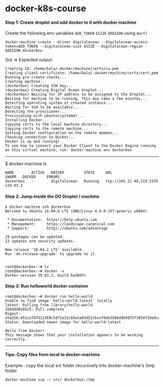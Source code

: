 # docker-k8s-course


#### Step 1: Create droplet and add docker to it with docker machine

Create the following env variables 
`$DO_TOKEN` `$SIZE` `$REGION`
using `doctl`
  
```
docker-machine create --driver digitalocean --digitalocean-access-token=$DO_TOKEN --digitalocean-size $SIZE --digitalocean-region $REGION dockerbox
```

Out => Expected output:
```
Creating CA: /home/bala/.docker/machine/certs/ca.pem
Creating client certificate: /home/bala/.docker/machine/certs/cert.pem
Running pre-create checks...
Creating machine...
(dockerbox) Creating SSH key...
(dockerbox) Creating Digital Ocean droplet...
(dockerbox) Waiting for IP address to be assigned to the Droplet...
Waiting for machine to be running, this may take a few minutes...
Detecting operating system of created instance...
Waiting for SSH to be available...
Detecting the provisioner...
Provisioning with ubuntu(systemd)...
Installing Docker...
Copying certs to the local machine directory...
Copying certs to the remote machine...
Setting Docker configuration on the remote daemon...
Checking connection to Docker...
Docker is up and running!
To see how to connect your Docker Client to the Docker Engine running on this virtual machine, run: docker-machine env dockerbox

```
---

$ docker-machine ls
```
NAME        ACTIVE   DRIVER         STATE     URL                        SWARM   DOCKER     ERRORS
dockerbox   -        digitalocean   Running   tcp://165.22.48.219:2376           v19.03.2   
```

#### Step 2: Jump inside the DO Droplet / machine

```
$ docker-machine ssh dockerbox
Welcome to Ubuntu 16.04.6 LTS (GNU/Linux 4.4.0-157-generic x8664)

 * Documentation:  https://help.ubuntu.com
 * Management:     https://landscape.canonical.com
 * Support:        https://ubuntu.com/advantage

29 packages can be updated.
12 updates are security updates.

New release '18.04.2 LTS' available.
Run 'do-release-upgrade' to upgrade to it.


root@dockerbox:~# ls
root@dockerbox:~# docker -v
Docker version 19.03.2, build 6a30dfc

```

#### Step 3: Run helloworld docker container

```
root@dockerbox:~# docker run hello-world
Unable to find image 'hello-world:latest' locally
latest: Pulling from library/hello-world
1b930d010525: Pull complete 
Digest: sha256:451ce787d12369c5df2a32c85e5a03d52cbcef6eb3586dd03075f3034f10adcd
Status: Downloaded newer image for hello-world:latest

Hello from Docker!
This message shows that your installation appears to be working correctly.

```

---

#### Tips: Copy files from local to docker-machine

Example : copy the local src folder recursively into docker-machine's /tmp folder
```
docker-machine scp -r src/ dockerbox:/tmp
```
